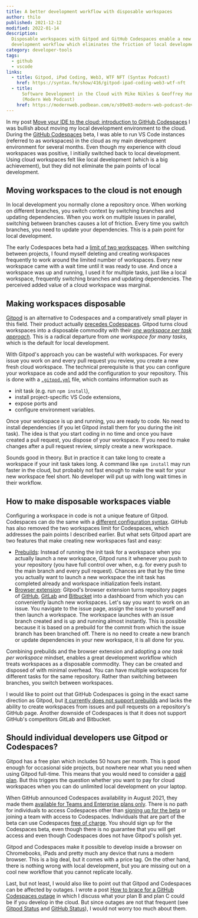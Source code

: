 ```yaml
---
title: A better development workflow with disposable workspaces
author: thilo
published: 2021-12-12
modified: 2022-01-14
description:
  Disposable workspaces with Gitpod and GitHub Codespaces enable a new
  development workflow which eliminates the friction of local development.
category: developer-tools
tags:
  - github
  - vscode
links:
  - title: Gitpod, iPad Coding, Web3, WTF NFT (Syntax Podcast)
    href: https://syntax.fm/show/416/gitpod-ipad-coding-web3-wtf-nft
  - title:
      Software Development in the Cloud with Mike Nikles & Geoffrey Huntley
      (Modern Web Podcast)
    href: https://modernweb.podbean.com/e/s09e03-modern-web-podcast-development-in-the-cloud-with-mike-nikles-geoffrey-huntley/
---
```


<script context="module">
  export const prerender = true;
</script>

In my post
[Move your IDE to the cloud: introduction to GitHub Codespaces](/posts/move-your-ide-to-the-cloud-introduction-to-github-codespaces)
I was bullish about moving my local development environment to the cloud. During
the [GitHub Codespaces](https://github.com/features/codespaces/) beta, I was
able to run VS Code instances (referred to as workspaces) in the cloud as my
main development environment for several months. Even though my experience with
cloud workspaces was positive, I initially switched back to local development.
Using cloud workspaces felt like local development (which is a big achievement),
but they did not eliminate the pain points of local development.

## Moving workspaces to the cloud is not enough

In local development you normally clone a repository once. When working on
different branches, you switch context by switching branches and updating
dependencies. When you work on multiple issues in parallel, switching between
branches causes a lot of friction. Every time you switch branches, you need to
update your dependencies. This is a pain point for local development.

The early Codespaces beta had a
[limit of two workspaces](https://github.community/t/max-number-of-codespaces-during-beta/134984).
When switching between projects, I found myself deleting and creating workspaces
frequently to work around the limited number of workspaces. Every new workspace
came with a wait time until it was ready to use. And once a workspace was up and
running, I used it for multiple tasks, just like a local workspace, frequently
switching branches and updating dependencies. The perceived added value of a
cloud workspace was marginal.

## Making workspaces disposable

[Gitpod](https://www.gitpod.io/) is an alternative to Codespaces and a
comparatively small player in this field. Their product actually
[precedes Codespaces](https://www.freecodecamp.org/news/github-codespaces-vs-gitpod-cloud-based-dev-environments/).
Gitpod turns cloud workspaces into a disposable commodity with their
[_one workspace per task approach_](https://www.gitpod.io/docs/workspaces/).
This is a radical departure from _one workspace for many tasks_, which is the
default for local development.

With Gitpod's approach you can be wasteful with workspaces. For every issue you
work on and every pull request you review, you create a new fresh cloud
workspace. The technical prerequisite is that you can configure your workspace
as code and add the configuration to your repository. This is done with a
[`.gitpod.yml`](https://www.gitpod.io/docs/configure) file, which contains
information such as

- init task (e.g. run `npm install`),
- install project-specific VS Code extensions,
- expose ports and
- configure environment variables.

Once your workspace is up and running, you are ready to code. No need to install
dependencies (if you let Gitpod install them for you during the init task). The
idea is that you start coding in no time and once you have created a pull
request, you dispose of your workspace. If you need to make changes after a pull
request review, simply create a new workspace.

Sounds good in theory. But in practice it can take long to create a workspace if
your init task takes long. A command like `npm install` may run faster in the
cloud, but probably not fast enough to make the wait for your new workspace feel
short. No developer will put up with long wait times in their workflow.

## How to make disposable workspaces viable

Configuring a workspace in code is not a unique feature of Gitpod. Codespaces
can do the same with a
[different configuration syntax](https://docs.github.com/en/codespaces/setting-up-your-project-for-codespaces/setting-up-your-project-for-codespaces).
GitHub has also removed the two workspaces limit for Codespaces, which addresses
the pain points I described earlier. But what sets Gitpod apart are two features
that make creating new workspaces fast and easy:

- [Prebuilds](https://www.gitpod.io/docs/prebuilds): Instead of running the init
  task for a workspace when you actually launch a new workspace, Gitpod runs it
  whenever you push to your repository (you have full control over when, e.g.
  for every push to the main branch and every pull request). Chances are that by
  the time you actually want to launch a new workspace the init task has
  completed already and workspace initialization feels instant.
- [Browser extension](https://www.gitpod.io/docs/browser-extension): Gitpod's
  browser extension turns repository pages of [GitHub](https://github.com/),
  [GitLab](https://about.gitlab.com/) and [Bitbucket](https://bitbucket.org/)
  into a dashboard from which you can conveniently launch new workspaces. Let's
  say you want to work on an issue. You navigate to the issue page, assign the
  issue to yourself and then launch a workspace. The workspace launches with an
  issue branch created and is up and running almost instantly. This is possible
  because it is based on a prebuild for the commit from which the issue branch
  has been branched off. There is no need to create a new branch or update
  dependencies in your new workspace, it is all done for you.

Combining prebuilds and the browser extension and adopting a _one task per
workspace_ mindset, enables a great development workflow which treats workspaces
as a disposable commodity. They can be created and disposed of with minimal
overhead. You can have multiple workspaces for different tasks for the same
repository. Rather than switching between branches, you switch between
workspaces.

I would like to point out that GitHub Codespaces is going in the exact same
direction as Gitpod, but
[it currently does not support prebuilds](https://docs.github.com/en/enterprise-cloud@latest/codespaces/customizing-your-codespace/prebuilding-codespaces-for-your-project)
and lacks the ability to create workspaces from issues and pull requests on a
repository's GitHub page. Another downside of Codespaces is that it does not
support GitHub's competitors GitLab and Bitbucket.

## Should individual developers use Gitpod or Codespaces?

Gitpod has a free plan which includes 50 hours per month. This is good enough
for occasional side projects, but nowhere near what you need when using Gitpod
full-time. This means that you would need to consider a
[paid plan](https://www.gitpod.io/pricing). But this triggers the question
whether you want to pay for cloud workspaces when you can do unlimited local
development on your laptop.

When GitHub announced Codespaces availability in August 2021, they made them
[available for Teams and Enterprise plans only](https://github.blog/2021-08-11-githubs-engineering-team-moved-codespaces/).
There is no path for individuals to access Codespaces other than
[signing up for the beta](https://github.com/features/codespaces/signup) or
joining a team with access to Codespaces. Individuals that are part of the beta
can use Codespaces
[free of charge](https://docs.github.com/en/billing/managing-billing-for-github-codespaces/about-billing-for-codespaces).
You should sign up for the Codespaces beta, even though there is no guarantee
that you will get access and even though Codespaces does not have Gitpod's
polish yet.

Gitpod and Codespaces make it possible to develop inside a browser on
Chromebooks, iPads and pretty much any device that runs a modern browser. This
is a big deal, but it comes with a price tag. On the other hand, there is
nothing wrong with local development, but you are missing out on a cool new
workflow that you cannot replicate locally.

Last, but not least, I would also like to point out that Gitpod and Codespaces
can be affected by outages. I wrote a post
[How to brace for a GitHub Codespaces outage](/posts/how-to-brace-for-a-github-codespaces-outage)
in which I discuss what your plan B and plan C could be if you develop in the
cloud. But since outages are not that frequent (see
[Gitpod Status](https://www.gitpodstatus.com/) and
[GitHub Status](https://www.gitpodstatus.com/)), I would not worry too much
about them.
